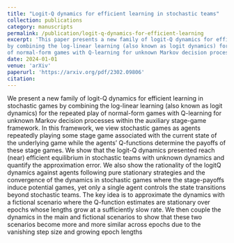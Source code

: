 ```yaml
---
title: "Logit-Q dynamics for efficient learning in stochastic teams"
collection: publications
category: manuscripts
permalink: /publication/logit-q-dynamics-for-efficient-learning
excerpt: 'This paper presents a new family of logit-Q dynamics for efficient learning in stochastic games
by combining the log-linear learning (also known as logit dynamics) for the repeated play
of normal-form games with Q-learning for unknown Markov decision processes.'
date: 2024-01-01
venue: 'arXiv'
paperurl: 'https://arxiv.org/pdf/2302.09806'
citation: 
---
```


We present a new family of logit-Q dynamics for efficient learning in stochastic games
by combining the log-linear learning (also known as logit dynamics) for the repeated play
of normal-form games with Q-learning for unknown Markov decision processes within the
auxiliary stage-game framework. In this framework, we view stochastic games as agents
repeatedly playing some stage game associated with the current state of the underlying game
while the agents’ Q-functions determine the payoffs of these stage games. We show that the
logit-Q dynamics presented reach (near) efficient equilibrium in stochastic teams with unknown
dynamics and quantify the approximation error. We also show the rationality of the logitQ dynamics against agents following pure stationary strategies and the convergence of the
dynamics in stochastic games where the stage-payoffs induce potential games, yet only a single
agent controls the state transitions beyond stochastic teams. The key idea is to approximate the
dynamics with a fictional scenario where the Q-function estimates are stationary over epochs
whose lengths grow at a sufficiently slow rate. We then couple the dynamics in the main and
fictional scenarios to show that these two scenarios become more and more similar across epochs
due to the vanishing step size and growing epoch lengths
